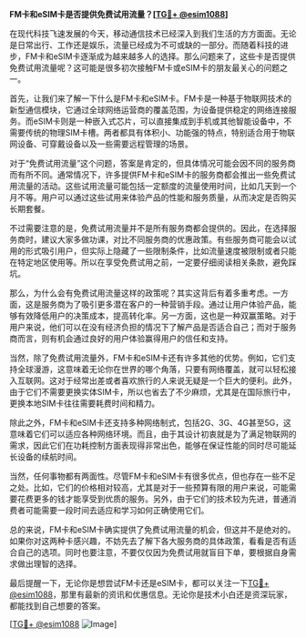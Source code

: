**FM卡和eSIM卡是否提供免费试用流量？[[TG💪+ @esim1088](https://t.me/s/esim1088)]**

在现代科技飞速发展的今天，移动通信技术已经深入到我们生活的方方面面。无论是日常出行、工作还是娱乐，流量已经成为不可或缺的一部分。而随着科技的进步，FM卡和eSIM卡逐渐成为越来越多人的选择。那么问题来了，这些卡是否提供免费试用流量呢？这可能是很多初次接触FM卡或eSIM卡的朋友最关心的问题之一。

首先，让我们来了解一下什么是FM卡和eSIM卡。FM卡是一种基于物联网技术的新型通信模块，它通过全球网络运营商的覆盖范围，为设备提供稳定的网络连接服务。而eSIM卡则是一种嵌入式芯片，可以直接集成到手机或其他智能设备中，不需要传统的物理SIM卡槽。两者都具有体积小、功能强的特点，特别适合用于物联网设备、可穿戴设备以及一些需要远程管理的场景。

对于“免费试用流量”这个问题，答案是肯定的，但具体情况可能会因不同的服务商而有所不同。通常情况下，许多提供FM卡和eSIM卡的服务商都会推出一些免费试用流量的活动。这些试用流量可能包括一定额度的流量使用时间，比如几天到一个月不等。用户可以通过这些试用来体验产品的性能和服务质量，从而决定是否购买长期套餐。

不过需要注意的是，免费试用流量并不是所有服务商都会提供的。因此，在选择服务商时，建议大家多做功课，对比不同服务商的优惠政策。有些服务商可能会以试用的形式吸引用户，但实际上隐藏了一些限制条件，比如流量速度被限制或者只能在特定地区使用等。所以在享受免费试用之前，一定要仔细阅读相关条款，避免踩坑。

那么，为什么会有免费试用流量这样的政策呢？其实这背后有着多重考虑。一方面，这是服务商为了吸引更多潜在客户的一种营销手段。通过让用户体验产品，能够有效降低用户的决策成本，提高转化率。另一方面，这也是一种双赢策略。对于用户来说，他们可以在没有经济负担的情况下了解产品是否适合自己；而对于服务商而言，则有机会通过良好的用户体验赢得用户的信任和支持。

当然，除了免费试用流量外，FM卡和eSIM卡还有许多其他的优势。例如，它们支持全球漫游，这意味着无论你在世界的哪个角落，只要有网络覆盖，就可以轻松接入互联网。这对于经常出差或者喜欢旅行的人来说无疑是一个巨大的便利。此外，由于它们不需要更换实体SIM卡，所以也省去了不少麻烦，尤其是在国际旅行中，更换本地SIM卡往往需要耗费时间和精力。

除此之外，FM卡和eSIM卡还支持多种网络制式，包括2G、3G、4G甚至5G，这意味着它们可以适应各种网络环境。而且，由于其设计初衷就是为了满足物联网的需求，因此它们在功耗控制方面表现得非常出色，能够在保证性能的同时尽可能延长设备的续航时间。

当然，任何事物都有两面性。尽管FM卡和eSIM卡有很多优点，但也存在一些不足之处。比如，它们的价格相对较高，尤其是对于一些预算有限的用户来说，可能需要花费更多的钱才能享受到优质的服务。另外，由于它们的技术较为先进，普通消费者可能需要一段时间去适应和学习如何正确使用它们。

总的来说，FM卡和eSIM卡确实提供了免费试用流量的机会，但这并不是绝对的。如果你对这两种卡感兴趣，不妨先去了解下各大服务商的具体政策，看看是否有适合自己的选项。同时也要注意，不要仅仅因为免费试用就盲目下单，要根据自身需求做出理智的选择。

最后提醒一下，无论你是想尝试FM卡还是eSIM卡，都可以关注一下[TG💪+ @esim1088](https://t.me/s/esim1088)，那里有最新的资讯和优惠信息。无论你是技术小白还是资深玩家，都能找到自己想要的答案。

[[TG💪+ @esim1088](https://t.me/s/esim1088) ![Image](https://i.postimg.cc/4NQfJmqS/Snipaste-2025-05-13-00-14-12.png)]